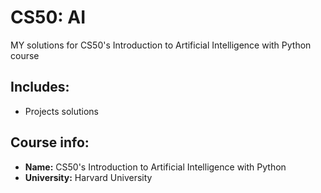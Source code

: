 # CS50: AI
MY solutions for CS50's Introduction to Artificial Intelligence with Python course

## Includes:
* Projects solutions

## Course info:
* __Name:__ CS50's Introduction to Artificial Intelligence with Python
* __University:__ Harvard University
